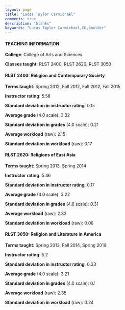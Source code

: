 ```yaml
---
layout: page
title: "Lucas Taylor Carmichael" 
comments: true
description: "blanks"
keywords: "Lucas Taylor Carmichael,CU,Boulder"
---
```

<head>
<script src="https://ajax.googleapis.com/ajax/libs/jquery/2.1.3/jquery.min.js"></script>
<script src="https://dl.dropboxusercontent.com/s/pc42nxpaw1ea4o9/highcharts.js?dl=0"></script>
<!-- <script src="../assets/js/highcharts.js"></script> -->
<style type="text/css">@font-face {
	font-family: "Bebas Neue";
	src: url(https://www.filehosting.org/file/details/544349/BebasNeue Regular.otf) format("opentype");
	}
	h1.Bebas { 
		font-family: "Bebas Neue", Verdana, Tahoma;
	}
</style>
</head>
	   
#### TEACHING INFORMATION

**College**: College of Arts and Sciences

**Classes taught**: RLST 2400, RLST 2620, RLST 3050

#### RLST 2400: Religion and Contemporary Society

**Terms taught**: Spring 2012, Fall 2012, Fall 2012, Fall 2015

**Instructor rating**: 5.58

**Standard deviation in instructor rating**: 0.15

**Average grade** (4.0 scale): 3.32

**Standard deviation in grades** (4.0 scale): 0.21

**Average workload** (raw): 2.15

**Standard deviation in workload** (raw): 0.17

#### RLST 2620: Religions of East Asia

**Terms taught**: Spring 2013, Spring 2014

**Instructor rating**: 5.46

**Standard deviation in instructor rating**: 0.17

**Average grade** (4.0 scale): 3.22

**Standard deviation in grades** (4.0 scale): 0.31

**Average workload** (raw): 2.33

**Standard deviation in workload** (raw): 0.08

#### RLST 3050: Religion and Literature in America

**Terms taught**: Spring 2013, Fall 2014, Spring 2016

**Instructor rating**: 5.2

**Standard deviation in instructor rating**: 0.33

**Average grade** (4.0 scale): 3.21

**Standard deviation in grades** (4.0 scale): 0.1

**Average workload** (raw): 2.35

**Standard deviation in workload** (raw): 0.24

